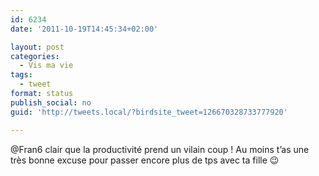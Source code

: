 ```yaml
---
id: 6234
date: '2011-10-19T14:45:34+02:00'

layout: post
categories:
  - Vis ma vie
tags:
  - tweet
format: status
publish_social: no
guid: 'http://tweets.local/?birdsite_tweet=126670328733777920'

---
```


@Fran6 clair que la productivité prend un vilain coup ! Au moins t’as une très bonne excuse pour passer encore plus de tps avec ta fille 😉